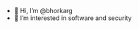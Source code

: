 - 👋 Hi, I’m @bhorkarg
- 👀 I’m interested in software and security

<!---
bhorkarg/bhorkarg is a ✨ special ✨ repository because its `README.md` (this file) appears on your GitHub profile.
You can click the Preview link to take a look at your changes.
--->

